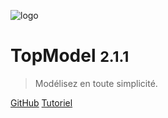![logo](./media/IconDark.svg)

# TopModel <small>2.1.1</small>

> Modélisez en toute simplicité.

[GitHub](https://github.com/klee-contrib/topmodel)
[Tutoriel](/getting-started/00_getting_started.md)
